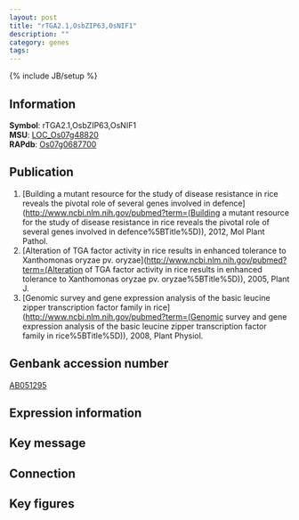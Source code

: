 ```yaml
---
layout: post
title: "rTGA2.1,OsbZIP63,OsNIF1"
description: ""
category: genes
tags: 
---
```

{% include JB/setup %}

## Information
__Symbol__: rTGA2.1,OsbZIP63,OsNIF1  
__MSU__: [LOC_Os07g48820](http://rice.plantbiology.msu.edu/cgi-bin/ORF_infopage.cgi?orf=LOC_Os07g48820)  
__RAPdb__: [Os07g0687700](http://rapdb.dna.affrc.go.jp/viewer/gbrowse_details/irgsp1?name=Os07g0687700)  

## Publication
1. [Building a mutant resource for the study of disease resistance in rice reveals the pivotal role of several genes involved in defence](http://www.ncbi.nlm.nih.gov/pubmed?term=(Building a mutant resource for the study of disease resistance in rice reveals the pivotal role of several genes involved in defence%5BTitle%5D)), 2012, Mol Plant Pathol.
2. [Alteration of TGA factor activity in rice results in enhanced tolerance to Xanthomonas oryzae pv. oryzae](http://www.ncbi.nlm.nih.gov/pubmed?term=(Alteration of TGA factor activity in rice results in enhanced tolerance to Xanthomonas oryzae pv. oryzae%5BTitle%5D)), 2005, Plant J.
3. [Genomic survey and gene expression analysis of the basic leucine zipper transcription factor family in rice](http://www.ncbi.nlm.nih.gov/pubmed?term=(Genomic survey and gene expression analysis of the basic leucine zipper transcription factor family in rice%5BTitle%5D)), 2008, Plant Physiol.

## Genbank accession number
[AB051295](http://www.ncbi.nlm.nih.gov/nuccore/AB051295)

## Expression information

## Key message

## Connection

## Key figures


